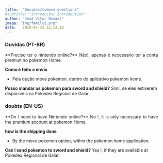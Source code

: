 ```yaml
---
title:  "Dúvidas/common questions"
#subtitle: "Introdução/ Introduction"
author: "José Vitor Novaes"
image: "img/family1.png"
date:   2019-07-31 12:12:12
---
```


### Duvidas (PT-BR)

<p style="text-align: justify;">
**Preciso ter o nintendo online?**
Não!, apenas é necessario ter a conta premiun no pokemon Home.

**Como é feito o envio**
- Pela opção move pokemon, dentro do aplicativo  pokemon home.

**Posso mandar os pokemon para sword and shield?**
Sim!, se eles estiverem disponiveis na Pokedex Regional de Galar.
</p>

### doubts (EN-US)

<p style="text-align: justify;">
**Do I need to have Nintendo online?**
No !, it is only necessary to have the premium account at pokemon Home.


**how is the shipping done**
- By the move pokemon option, within the pokemon home application.

**Can I send pokemon to sword and shield?**
Yes !, if they are available at Pokedex Regional de Galar.
</p>
